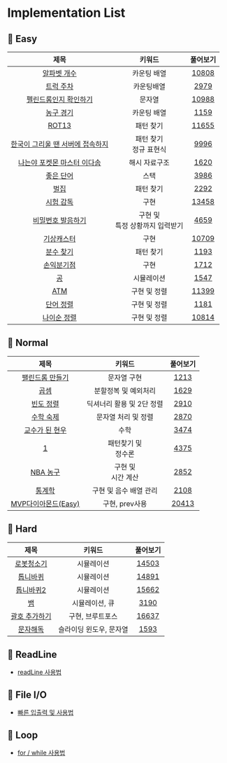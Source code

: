 # Implementation List

## 🍎 Easy
| 제목 | 키워드 | 풀어보기 |
| :-: | :-: | :-: |
| [알파벳 개수](https://github.com/KayAhn0126/SwiftCT/tree/main/Implementation/CountingAlphabet) | 카운팅 배열 | [10808](https://www.acmicpc.net/problem/10808) |
| [트럭 주차](https://github.com/KayAhn0126/SwiftCT/tree/main/Implementation/TruckParking) | 카운팅배열 | [2979](https://www.acmicpc.net/problem/2979) |
| [펠린드롬인지 확인하기](https://github.com/KayAhn0126/SwiftCT/tree/main/Implementation/CheckPalindrome) | 문자열 | [10988](https://www.acmicpc.net/problem/10988)|
| [농구 경기](https://github.com/KayAhn0126/SwiftCT/tree/main/Implementation/BasketBallGame) | 카운팅 배열 | [1159](https://www.acmicpc.net/problem/1159) |
| [ROT13](https://github.com/KayAhn0126/SwiftCT/tree/main/Implementation/ROT13) | 패턴 찾기 | [11655](https://www.acmicpc.net/problem/11655) |
| [한국이 그리울 땐 서버에 접속하지](https://github.com/KayAhn0126/SwiftCT/tree/main/Implementation/WhenIMissKoreaConnectToServer)| 패턴 찾기 <br> 정규 표현식 | [9996](https://www.acmicpc.net/problem/9996) |
| [나는야 포켓몬 마스터 이다솜](https://github.com/KayAhn0126/SwiftCT/tree/main/Implementation/PokemonLee) | 해시 자료구조 | [1620](https://www.acmicpc.net/problem/1620) |
| [좋은 단어](https://github.com/KayAhn0126/SwiftCT/tree/main/Implementation/GoodWord) | 스택 | [3986](https://www.acmicpc.net/problem/3986) |
| [벌집](https://github.com/KayAhn0126/SwiftCT/tree/main/Implementation/Honeycomb) | 패턴 찾기 | [2292](https://www.acmicpc.net/problem/2292) |
| [시험 감독](https://github.com/KayAhn0126/SwiftCT/tree/main/Implementation/ExamViewer) | 구현 | [13458](https://www.acmicpc.net/problem/13458) |
| [비밀번호 발음하기](https://github.com/KayAhn0126/SwiftCT/tree/main/Implementation/PronouncePassword) | 구현 및 <br> 특정 상황까지 입력받기 | [4659](https://www.acmicpc.net/problem/4659) |
| [기상캐스터](https://github.com/KayAhn0126/SwiftCT/tree/main/Implementation/WeatherCaster) | 구현 | [10709](https://www.acmicpc.net/problem/10709) |
| [분수 찾기](https://github.com/KayAhn0126/SwiftCT/tree/main/Implementation/FindingFraction) | 패턴 찾기 | [1193](https://www.acmicpc.net/problem/1193) |
| [손익분기점](https://github.com/KayAhn0126/SwiftCT/tree/main/Implementation/BreakEvenPoint) | 구현 | [1712](https://www.acmicpc.net/problem/1712) |
| [공](https://github.com/KayAhn0126/SwiftCT/tree/main/Implementation/Ball) | 시뮬레이션 | [1547](https://www.acmicpc.net/problem/1547) |
| [ATM](https://github.com/KayAhn0126/SwiftCT/tree/main/Implementation/ATM) | 구현 및 정렬 | [11399](https://www.acmicpc.net/problem/11399) |
| [단어 정렬](https://github.com/KayAhn0126/SwiftCT/tree/main/Implementation/WordSort) | 구현 및 정렬 | [1181](https://www.acmicpc.net/problem/1181) |
| [나이순 정렬](https://github.com/KayAhn0126/SwiftCT/tree/main/Implementation/SortByAge)| 구현 및 정렬 | [10814](https://www.acmicpc.net/problem/10814)|


## 🍎 Normal
| 제목 | 키워드 | 풀어보기 |
| :-: | :-: | :-: |
| [팰린드롬 만들기](https://github.com/KayAhn0126/SwiftCT/tree/main/Implementation/MakePalindrome) | 문자열 구현 | [1213](https://www.acmicpc.net/problem/1213) |
| [곱셈](https://github.com/KayAhn0126/SwiftCT/tree/main/Implementation/Multiply) | 분할정복 및 예외처리 |[1629](https://www.acmicpc.net/problem/1629) |
| [빈도 정렬](https://github.com/KayAhn0126/SwiftCT/tree/main/Implementation/FrequencySort) | 딕셔너리 활용 및 2단 정렬 | [2910](https://www.acmicpc.net/problem/2910) |
| [수학 숙제](https://github.com/KayAhn0126/SwiftCT/tree/main/Implementation/MathHomework) | 문자열 처리 및 정렬 | [2870](https://www.acmicpc.net/problem/2870) |
| [교수가 된 현우](https://github.com/KayAhn0126/SwiftCT/tree/main/Implementation/ProfessorHyunwoo) | 수학 | [3474](https://www.acmicpc.net/problem/3474) |
| [1](https://github.com/KayAhn0126/SwiftCT/tree/main/Implementation/One) | 패턴찾기 및 <br> 정수론 | [4375](https://www.acmicpc.net/problem/4375) |
| [NBA 농구](https://github.com/KayAhn0126/SwiftCT/tree/main/Implementation/NBABasketBall) | 구현 및 <br> 시간 계산 | [2852](https://www.acmicpc.net/problem/2852) |
| [통계학](https://github.com/KayAhn0126/SwiftCT/tree/main/Implementation/Statistics) | 구현 및 음수 배열 관리 | [2108](https://www.acmicpc.net/problem/2108) |
| [MVP다이아몬드(Easy)](https://github.com/KayAhn0126/SwiftCT/tree/main/Implementation/MVPDiamondEasy) | 구현, prev사용 | [20413](https://www.acmicpc.net/problem/20413) |



## 🍎 Hard
| 제목 | 키워드 | 풀어보기 |
| :-: | :-: | :-: |
| [로봇청소기](https://github.com/KayAhn0126/SwiftCT/tree/main/Implementation/RobotCleaner) | 시뮬레이션 | [14503](https://www.acmicpc.net/problem/14503) |
| [톱니바퀴](https://github.com/KayAhn0126/SwiftCT/tree/main/Implementation/Gear) | 시뮬레이션 | [14891](https://www.acmicpc.net/problem/14891) |
| [톱니바퀴2](https://github.com/KayAhn0126/SwiftCT/tree/main/Implementation/Gear2) | 시뮬레이션 | [15662](https://www.acmicpc.net/problem/15662) |
| [뱀](https://github.com/KayAhn0126/SwiftCT/tree/main/Implementation/Snake) | 시뮬레이션, 큐 | [3190](https://www.acmicpc.net/problem/3190) |
| [괄호 추가하기](https://github.com/KayAhn0126/SwiftCT/tree/main/Implementation/AddingParenthesis) | 구현, 브루트포스 | [16637](https://www.acmicpc.net/problem/16637) |
| [문자해독](https://github.com/KayAhn0126/SwiftCT/tree/main/Implementation/StringDecryption) | 슬라이딩 윈도우, 문자열 | [1593](https://www.acmicpc.net/problem/1593) |

## 🍎 ReadLine
- [readLine 사용법](https://github.com/KayAhn0126/SwiftCT/tree/main/Implementation/ReadLine)

## 🍎 File I/O
- [빠른 입출력 및 사용법](https://github.com/KayAhn0126/SwiftCT/tree/main/Implementation/FileIO)

## 🍎 Loop
- [for / while 사용법](https://github.com/KayAhn0126/SwiftCT/tree/main/Implementation/Loop)
